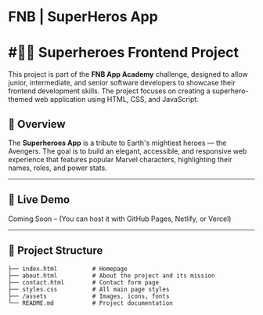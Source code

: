 # FNB | SuperHeros App
# #🦸‍♂️ Superheroes Frontend Project

This project is part of the **FNB App Academy** challenge, designed to allow junior, intermediate, and senior software developers to showcase their frontend development skills. The project focuses on creating a superhero-themed web application using HTML, CSS, and JavaScript.

## 📌 Overview

The **Superheroes App** is a tribute to Earth's mightiest heroes — the Avengers. The goal is to build an elegant, accessible, and responsive web experience that features popular Marvel characters, highlighting their names, roles, and power stats.

---

## 🚀 Live Demo

Coming Soon – (You can host it with GitHub Pages, Netlify, or Vercel)

---

## 📁 Project Structure

```plaintext
├── index.html          # Homepage
├── about.html          # About the project and its mission
├── contact.html        # Contact form page
├── styles.css          # All main page styles
├── /assets             # Images, icons, fonts
└── README.md           # Project documentation
